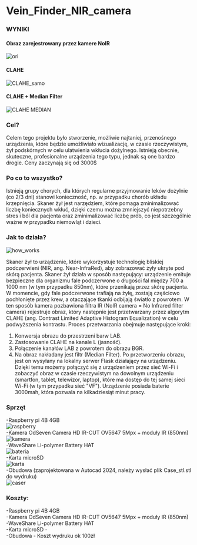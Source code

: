 # Vein_Finder_NIR_camera
### WYNIKI
#### Obraz zarejestrowany przez kamere NoIR
![ori](https://user-images.githubusercontent.com/120425774/219521156-9f1e4441-8b21-4a45-9fe9-f68e8397a692.jpg)
#### CLAHE
![CLAHE_samo](https://user-images.githubusercontent.com/120425774/219521268-9f01fa3c-147e-4599-993e-a9984521db71.jpg)
#### CLAHE + Median Filter
![CLAHE MEDIAN](https://user-images.githubusercontent.com/120425774/219521323-53cdf4f9-16bd-412f-8ff5-160d1b7c01ad.jpg)


### Cel?
Celem tego projektu było stworzenie, możliwie najtaniej, przenośnego urządzenia, które będzie umożliwiało wizualizację, w czasie rzeczywistym, żył podskórnych w celu ułatwienia wkłucia dożylnego. Istnieją obecnie, skuteczne, profesionalne urządzenia tego typu, jednak są one bardzo drogie. Ceny zaczynają się od 3000$
### Po co to wszystko?
Istnieją grupy chorych, dla których regularne przyjmowanie leków dożylnie (co 2/3 dni) stanowi konieczność, np. w przypadku chorób układu krzepnięcia. Skaner żył jest narzędziem, które pomaga zminimalizować liczbę koniecznych wkłuć, dzięki czemu można zmniejszyć niepotrzebny stres i ból dla pacjenta oraz zminimalizować liczbę prób, co jest szczególnie ważne w przypadku niemowląt i dzieci.
### Jak to działa?
![how_works](https://user-images.githubusercontent.com/120425774/219519729-e103330e-1e00-4065-a052-114915c339bf.png)

Skaner żył to urządzenie, które wykorzystuje technologię bliskiej podczerwieni (NIR, ang. Near-InfraRed), aby zobrazować żyły ukryte pod skórą pacjenta. 
Skaner żył działa w sposób następujący: urządzenie emituje bezpieczne dla organizmu fale podczerwone o długości fal między 700 a 1000 nm (w tym przypadku 850nm), które przenikają przez skórę pacjenta. W momencie, gdy fale podczerwone trafiają na żyłę, zostają częściowo pochłonięte przez krew, a otaczające tkanki odbijają światło z powrotem.
W ten sposób kamera pozbawiona filtra IR (NoIR camera = No Infrared filter camera) rejestruje obraz, który następnie jest przetwarzany przez algorytm CLAHE (ang. Contrast Limited Adaptive Histogram Equalization) w celu podwyższenia kontrastu. 
Proces przetwarzania obejmuje następujące kroki:
1) Konwersja obrazu do przestrzeni barw LAB.
2) Zastosowanie CLAHE na kanale L (jasność).
3) Połączenie kanałów LAB z powrotem do obrazu BGR.
4) Na obraz nakładany jest filtr (Median Filter).
Po przetworzeniu obrazu, jest on wysyłany na lokalny serwer Flask działający na urządzeniu. Dzięki temu możemy połączyć się z urządzeniem przez sieć Wi-Fi i zobaczyć obraz w czasie rzeczywistym na dowolnym urządzeniu (smartfon, tablet, telewizor, laptop), które ma dostęp do tej samej sieci Wi-Fi (w tym przypadku sieć "VF").
Urządzenie posiada baterie 3000mah, która pozwala na kilkadziesiąt minut pracy.

### Sprzęt
-Raspberry pi 4B 4GB<br>
![raspberry](https://user-images.githubusercontent.com/120425774/219519043-36ef3765-eb90-4844-9529-c078ed58def6.jpg)<br>
-Kamera OdSeven Camera HD IR-CUT OV5647 5Mpx + moduły IR (850nm)<br>
![kamera](https://user-images.githubusercontent.com/120425774/219519215-5b22be91-8f97-4141-aab5-ef4c1bae8114.jpg)<br>
-WaveShare Li-polymer Battery HAT<br>
![bateria](https://github.com/maxyymmm/Vein_Finder_NIR_camera/assets/120425774/7badb618-1665-44c1-9f1f-cbea8764bc78)<br>
-Karta microSD<br>
![karta](https://github.com/maxyymmm/Vein_Finder_NIR_camera/assets/120425774/8f0bd16a-ce50-422c-904e-543d0d7a3185)<br>
-Obudowa (zaprojektowana w Autocad 2024, należy wysłać plik Case_stl.stl do wydruku)<br>
![caser](https://github.com/maxyymmm/Vein_Finder_NIR_camera/assets/120425774/b5f1bbe0-2185-49ea-93d2-5db69a813369)
<br>

### Koszty:
-Raspberry pi 4B 4GB<br>
-Kamera OdSeven Camera HD IR-CUT OV5647 5Mpx + moduły IR (850nm)<br>
-WaveShare Li-polymer Battery HAT<br>
-Karta microSD - <br>
-Obudowa - Koszt wydruku ok 100zł
